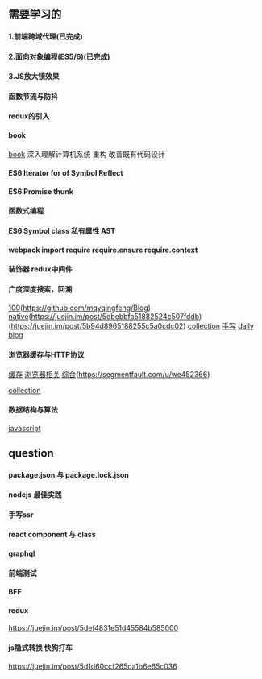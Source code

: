## 需要学习的

#### 1.前端跨域代理(已完成)

#### 2.面向对象编程(ES5/6)(已完成)

#### 3.JS放大镜效果

#### 函数节流与防抖

#### redux的引入

#### book
[book](http://lucida.me/blog/developer-reading-list/)
深入理解计算机系统
重构 改善既有代码设计

#### ES6 Iterator for of Symbol Reflect
#### ES6 Promise thunk
#### 函数式编程
#### ES6 Symbol class 私有属性 AST
#### webpack import require require.ensure require.context 
#### 装饰器 redux中间件
#### 广度深度搜索，回溯
#### 


[](https://juejin.im/post/5c64d15d6fb9a049d37f9c20)
[100](https://juejin.im/post/5d23e750f265da1b855c7bbe)(https://github.com/mqyqingfeng/Blog)
[native](https://juejin.im/post/5dac5d82e51d45249850cd20)(https://juejin.im/post/5dbebbfa51882524c507fddb)
(https://juejin.im/post/5b94d8965188255c5a0cdc02)
[collection](https://juejin.im/post/5aae076d6fb9a028cc6100a9)
[手写](https://segmentfault.com/a/1190000020703426)
[daily](https://github.com/Advanced-Frontend/Daily-Interview-Question)
[blog](https://github.com/ljianshu/Blog)
#### 浏览器缓存与HTTP协议
[缓存](https://segmentfault.com/a/1190000021248694)
[浏览器相关](https://juejin.im/post/5df5bcea6fb9a016091def69)
[综合](https://segmentfault.com/a/1190000021319127)(https://segmentfault.com/u/we452366)

[collection](https://juejin.im/post/5dfef50751882512444027eb#heading-12)


#### 数据结构与算法
[javascript](https://github.com/trekhleb/javascript-algorithms/blob/master/README.zh-CN.md)




## question

#### package.json 与 package.lock.json
#### nodejs 最佳实践
#### 手写ssr
#### react component 与 class
#### graphql
#### 前端测试
#### BFF

#### redux
https://juejin.im/post/5def4831e51d45584b585000

#### js隐式转换 快狗打车
https://juejin.im/post/5d1d60ccf265da1b6e65c036